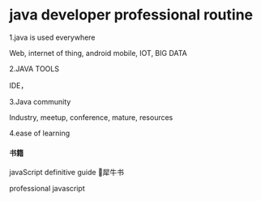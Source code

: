 # java developer professional routine

1.java is used everywhere

Web, internet of thing,   android mobile,  IOT, BIG DATA

2.JAVA TOOLS

IDE，

3.Java community

Industry, meetup, conference,   mature, resources

4.ease of learning

####  书籍

javaScript definitive guide 🦏犀牛书

professional javascript







